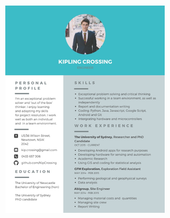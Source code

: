 [<img src="https://github.com/KipCrossing/Resume/blob/master/ResumeScreenshot.jpg">](https://github.com/KipCrossing/Resume/blob/master/KiplingResume.pdf)

